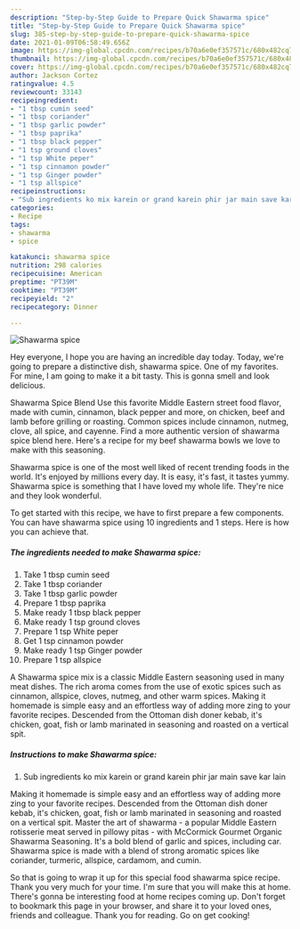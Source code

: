 ```yaml
---
description: "Step-by-Step Guide to Prepare Quick Shawarma spice"
title: "Step-by-Step Guide to Prepare Quick Shawarma spice"
slug: 385-step-by-step-guide-to-prepare-quick-shawarma-spice
date: 2021-01-09T06:58:49.656Z
image: https://img-global.cpcdn.com/recipes/b70a6e0ef357571c/680x482cq70/shawarma-spice-recipe-main-photo.jpg
thumbnail: https://img-global.cpcdn.com/recipes/b70a6e0ef357571c/680x482cq70/shawarma-spice-recipe-main-photo.jpg
cover: https://img-global.cpcdn.com/recipes/b70a6e0ef357571c/680x482cq70/shawarma-spice-recipe-main-photo.jpg
author: Jackson Cortez
ratingvalue: 4.5
reviewcount: 33143
recipeingredient:
- "1 tbsp cumin seed"
- "1 tbsp coriander"
- "1 tbsp garlic powder"
- "1 tbsp paprika"
- "1 tbsp black pepper"
- "1 tsp ground cloves"
- "1 tsp White peper"
- "1 tsp cinnamon powder"
- "1 tsp Ginger powder"
- "1 tsp allspice"
recipeinstructions:
- "Sub ingredients ko mix karein or grand karein phir jar main save kar lain"
categories:
- Recipe
tags:
- shawarma
- spice

katakunci: shawarma spice 
nutrition: 298 calories
recipecuisine: American
preptime: "PT39M"
cooktime: "PT39M"
recipeyield: "2"
recipecategory: Dinner

---
```



![Shawarma spice](https://img-global.cpcdn.com/recipes/b70a6e0ef357571c/680x482cq70/shawarma-spice-recipe-main-photo.jpg)

Hey everyone, I hope you are having an incredible day today. Today, we're going to prepare a distinctive dish, shawarma spice. One of my favorites. For mine, I am going to make it a bit tasty. This is gonna smell and look delicious.

Shawarma Spice Blend Use this favorite Middle Eastern street food flavor, made with cumin, cinnamon, black pepper and more, on chicken, beef and lamb before grilling or roasting. Common spices include cinnamon, nutmeg, clove, all spice, and cayenne. Find a more authentic version of shawarma spice blend here. Here&#39;s a recipe for my beef shawarma bowls we love to make with this seasoning.

Shawarma spice is one of the most well liked of recent trending foods in the world. It's enjoyed by millions every day. It is easy, it's fast, it tastes yummy. Shawarma spice is something that I have loved my whole life. They're nice and they look wonderful.


To get started with this recipe, we have to first prepare a few components. You can have shawarma spice using 10 ingredients and 1 steps. Here is how you can achieve that.

<!--inarticleads1-->

##### The ingredients needed to make Shawarma spice:

1. Take 1 tbsp cumin seed
1. Take 1 tbsp coriander
1. Take 1 tbsp garlic powder
1. Prepare 1 tbsp paprika
1. Make ready 1 tbsp black pepper
1. Make ready 1 tsp ground cloves
1. Prepare 1 tsp White peper
1. Get 1 tsp cinnamon powder
1. Make ready 1 tsp Ginger powder
1. Prepare 1 tsp allspice


A Shawarma spice mix is a classic Middle Eastern seasoning used in many meat dishes. The rich aroma comes from the use of exotic spices such as cinnamon, allspice, cloves, nutmeg, and other warm spices. Making it homemade is simple easy and an effortless way of adding more zing to your favorite recipes. Descended from the Ottoman dish doner kebab, it&#39;s chicken, goat, fish or lamb marinated in seasoning and roasted on a vertical spit. 

<!--inarticleads2-->

##### Instructions to make Shawarma spice:

1. Sub ingredients ko mix karein or grand karein phir jar main save kar lain


Making it homemade is simple easy and an effortless way of adding more zing to your favorite recipes. Descended from the Ottoman dish doner kebab, it&#39;s chicken, goat, fish or lamb marinated in seasoning and roasted on a vertical spit. Master the art of shawarma - a popular Middle Eastern rotisserie meat served in pillowy pitas - with McCormick Gourmet Organic Shawarma Seasoning. It&#39;s a bold blend of garlic and spices, including car. Shawarma spice is made with a blend of strong aromatic spices like coriander, turmeric, allspice, cardamom, and cumin. 

So that is going to wrap it up for this special food shawarma spice recipe. Thank you very much for your time. I'm sure that you will make this at home. There's gonna be interesting food at home recipes coming up. Don't forget to bookmark this page in your browser, and share it to your loved ones, friends and colleague. Thank you for reading. Go on get cooking!
